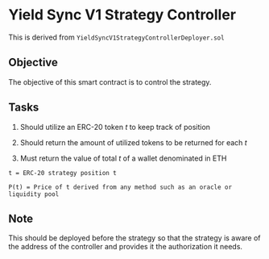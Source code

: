 # Yield Sync V1 Strategy Controller

This is derived from `YieldSyncV1StrategyControllerDeployer.sol`

## Objective

The objective of this smart contract is to control the strategy.

## Tasks

1. Should utilize an ERC-20 token <i>t</i> to keep track of position

2. Should return the amount of utilized tokens to be returned for each <i>t</i>

3. Must return the value of total <i>t</i> of a wallet denominated in ETH

```
t = ERC-20 strategy position t

P(t) = Price of t derived from any method such as an oracle or liquidity pool
```

## Note

This should be deployed before the strategy so that the strategy is aware of the address of the controller and provides it the authorization it needs.

